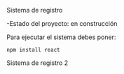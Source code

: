 <ha1> Sistema de registro </ha1>

-Estado del proyecto: en construcción

Para ejecutar el sistema debes poner:

```npm install react```

Sistema de registro 2
